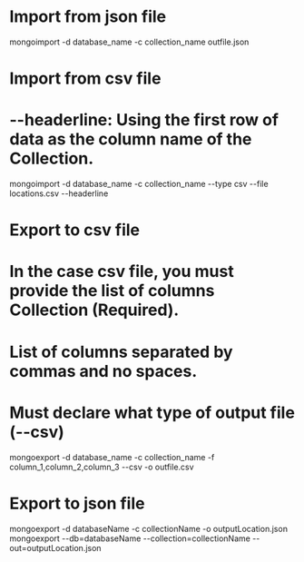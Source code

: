 # Import from json file
mongoimport -d database_name -c collection_name outfile.json

# Import from csv file
# --headerline: Using the first row of data as the column name of the Collection.
mongoimport -d database_name -c collection_name --type csv --file locations.csv --headerline

# Export to csv file
# In the case csv file, you must provide the list of columns Collection (Required).
# List of columns separated by commas and no spaces.
# Must declare what type of output file (--csv)
 
mongoexport -d database_name -c collection_name -f column_1,column_2,column_3 --csv -o outfile.csv

# Export to json file
mongoexport -d databaseName -c collectionName -o outputLocation.json
mongoexport --db=databaseName --collection=collectionName --out=outputLocation.json
